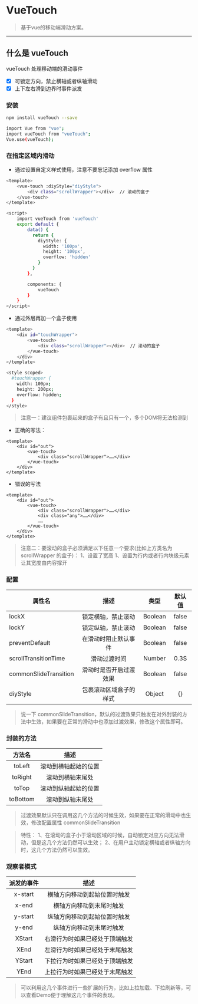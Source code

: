 # VueTouch

> 基于vue的移动端滑动方案。

------
## 什么是 vueTouch

vueTouch 处理移动端的滑动事件

- [x] 可锁定方向，禁止横轴或者纵轴滑动
- [x] 上下左右滑到边界时事件派发

### 安装
```bash
npm install vueTouch --save
```

```bash
import Vue from "vue";
import vueTouch from "vueTouch";
Vue.use(vueTouch);
```

### 在指定区域内滑动
* 通过设置自定义样式使用，注意不要忘记添加 overflow 属性
```bash
<template>
    <vue-touch :diyStyle="diyStyle">
        <div class="scrollWrapper"></div>  // 滚动的盒子
    </vue-touch>
</template>

<script>
    import vueTouch from 'vueTouch'
    export default {
        data() {
          return {
            diyStyle: {
              width: '100px',
              height: '100px',
              overflow: 'hidden'
            }
          }
        },

        components: {
            vueTouch
        }
    }
</script>
```
* 通过外层再加一个盒子使用
```bash
<template>
    <div id="touchWrapper">
        <vue-touch>
            <div class="scrollWrapper"></div>  // 滚动的盒子
        </vue-touch>
    </div>
</template>

<style scoped>
  #touchWrapper {
    width: 100px;
    height: 200px;
    overflow: hidden;
  }
</style>
```

> 注意一：建议组件包裹起来的盒子有且只有一个，多个DOM将无法检测到

* 正确的写法：
```
<template>
    <div id="out">
        <vue-touch>
            <div class="scrollWrapper">……</div>
        </vue-touch>
    </div>
</template>
```
* 错误的写法
```
<template>
    <div id="out">
        <vue-touch>
            <div class="scrollWrapper">……</div>
            <div class="any">……</div>
            ……
        </vue-touch>
    </div>
</template>
```

> 注意二：要滚动的盒子必须满足以下任意一个要求(比如上方类名为 scrollWrapper 的盒子)：
            1、设置了宽高
            1、设置为行内或者行内块级元素让其宽度由内容撑开

### 配置

| 属性名     | 描述   |  类型  |  默认值  |
| --------   | :----:  | :----:  | :----:  |
| lockX     | 锁定横轴，禁止滚动 |   Boolean     |   false     |
| lockY        |   锁定纵轴，禁止滚动   |   Boolean     |   false   |
| preventDefault        |   在滑动时阻止默认事件   |   Boolean     |   false   |
| scrollTransitionTime        |   滑动过渡时间   |   Number     |   0.3S   |
| commonSlideTransition        |   滑动时是否开启过渡效果   |    Boolean     |  false   |
| diyStyle        |   包裹滚动区域盒子的样式   |   Object     |   {}   |

> 说一下 commonSlideTransition，默认的过渡效果只触发在对外封装的方法中生效，如果要在正常的滑动中也添加过渡效果，修改这个属性即可。

### 封装的方法
| 方法名     | 描述   |
| :----:   | :----:  |
| toLeft     | 滚动到横轴起始的位置 |
| toRight        |   滚动到横轴末尾处   |
| toTop        |   滚动到纵轴起始的位置   |
| toBottom        |   滚动到纵轴末尾处   |
> 过渡效果默认只在调用这几个方法的时候生效，如果要在正常的滑动中也生效，修改配置属性 commonSlideTransition

> 特性：
1、在滚动的盒子小于滚动区域的时候，自动锁定对应方向无法滑动，但是这几个方法仍然可以生效；
2、在用户主动锁定横轴或者纵轴方向时，这几个方法仍然可以生效。

### 观察者模式
| 派发的事件     | 描述   |
| :----:   | :----:  |
| x-start     | 横轴方向移动到起始位置时触发 |
| x-end        |   横轴方向移动到末尾时触发   |
| y-start        |   纵轴方向移动到起始位置时触发   |
| y-end        |   纵轴方向移动到末尾时触发   |
| XStart        |   右滑行为时如果已经处于顶端触发   |
| XEnd        |   左滑行为时如果已经处于末尾触发   |
| YStart        |   下拉行为时如果已经处于顶端触发   |
| YEnd        |   上拉行为时如果已经处于末尾触发   |

> 可以利用这几个事件进行一些扩展的行为，比如上拉加载、下拉刷新等，可以查看Demo便于理解这几个事件的表现。
